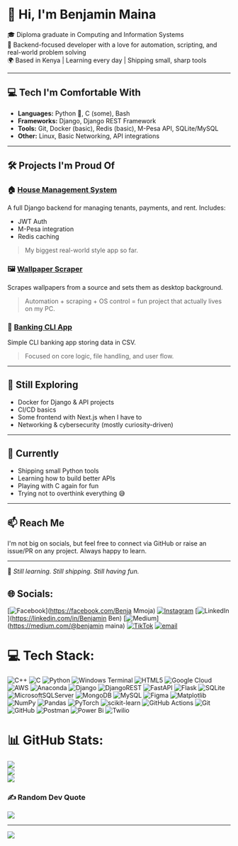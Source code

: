 # 👋 Hi, I'm Benjamin Maina

🎓 Diploma graduate in Computing and Information Systems  
🧰 Backend-focused developer with a love for automation, scripting, and real-world problem solving  
🌍 Based in Kenya | Learning every day | Shipping small, sharp tools

---

## 💻 Tech I'm Comfortable With

- **Languages:** Python 🐍, C (some), Bash
- **Frameworks:** Django, Django REST Framework
- **Tools:** Git, Docker (basic), Redis (basic), M-Pesa API, SQLite/MySQL
- **Other:** Linux, Basic Networking, API integrations

---

## 🛠️ Projects I'm Proud Of

### 🏠 [House Management System](https://github.com/benjamaina/house-management)  
A full Django backend for managing tenants, payments, and rent. Includes:
- JWT Auth
- M-Pesa integration
- Redis caching  
> My biggest real-world style app so far.

### 🖼️ [Wallpaper Scraper](https://github.com/benjamaina/wallpaper_scraper)  
Scrapes wallpapers from a source and sets them as desktop background.  
> Automation + scraping + OS control = fun project that actually lives on my PC.

### 🏦 [Banking CLI App](https://github.com/benjamaina/banking)  
Simple CLI banking app storing data in CSV.  
> Focused on core logic, file handling, and user flow.

---

## 🧪 Still Exploring

- Docker for Django & API projects  
- CI/CD basics  
- Some frontend with Next.js when I have to  
- Networking & cybersecurity (mostly curiosity-driven)

---

## 🎯 Currently

- Shipping small Python tools
- Learning how to build better APIs
- Playing with C again for fun
- Trying not to overthink everything 😅

---

## 📫 Reach Me

I'm not big on socials, but feel free to connect via GitHub or raise an issue/PR on any project. Always happy to learn.

---

🧠 _Still learning. Still shipping. Still having fun._

## 🌐 Socials:
[![Facebook](https://img.shields.io/badge/Facebook-%231877F2.svg?logo=Facebook&logoColor=white)](https://facebook.com/Benja Mmoja) [![Instagram](https://img.shields.io/badge/Instagram-%23E4405F.svg?logo=Instagram&logoColor=white)](https://instagram.com/benja_b0) [![LinkedIn](https://img.shields.io/badge/LinkedIn-%230077B5.svg?logo=linkedin&logoColor=white)](https://linkedin.com/in/Benjamin Ben) [![Medium](https://img.shields.io/badge/Medium-12100E?logo=medium&logoColor=white)](https://medium.com/@benjamin maina) [![TikTok](https://img.shields.io/badge/TikTok-%23000000.svg?logo=TikTok&logoColor=white)](https://tiktok.com/@benmaina) [![email](https://img.shields.io/badge/Email-D14836?logo=gmail&logoColor=white)](mailto:mainabenjamin933@gmail.com) 

# 💻 Tech Stack:
![C++](https://img.shields.io/badge/c++-%2300599C.svg?style=for-the-badge&logo=c%2B%2B&logoColor=white) ![C](https://img.shields.io/badge/c-%2300599C.svg?style=for-the-badge&logo=c&logoColor=white) ![Python](https://img.shields.io/badge/python-3670A0?style=for-the-badge&logo=python&logoColor=ffdd54) ![Windows Terminal](https://img.shields.io/badge/Windows%20Terminal-%234D4D4D.svg?style=for-the-badge&logo=windows-terminal&logoColor=white) ![HTML5](https://img.shields.io/badge/html5-%23E34F26.svg?style=for-the-badge&logo=html5&logoColor=white) ![Google Cloud](https://img.shields.io/badge/GoogleCloud-%234285F4.svg?style=for-the-badge&logo=google-cloud&logoColor=white) ![AWS](https://img.shields.io/badge/AWS-%23FF9900.svg?style=for-the-badge&logo=amazon-aws&logoColor=white) ![Anaconda](https://img.shields.io/badge/Anaconda-%2344A833.svg?style=for-the-badge&logo=anaconda&logoColor=white) ![Django](https://img.shields.io/badge/django-%23092E20.svg?style=for-the-badge&logo=django&logoColor=white) ![DjangoREST](https://img.shields.io/badge/DJANGO-REST-ff1709?style=for-the-badge&logo=django&logoColor=white&color=ff1709&labelColor=gray) ![FastAPI](https://img.shields.io/badge/FastAPI-005571?style=for-the-badge&logo=fastapi) ![Flask](https://img.shields.io/badge/flask-%23000.svg?style=for-the-badge&logo=flask&logoColor=white) ![SQLite](https://img.shields.io/badge/sqlite-%2307405e.svg?style=for-the-badge&logo=sqlite&logoColor=white) ![MicrosoftSQLServer](https://img.shields.io/badge/Microsoft%20SQL%20Server-CC2927?style=for-the-badge&logo=microsoft%20sql%20server&logoColor=white) ![MongoDB](https://img.shields.io/badge/MongoDB-%234ea94b.svg?style=for-the-badge&logo=mongodb&logoColor=white) ![MySQL](https://img.shields.io/badge/mysql-4479A1.svg?style=for-the-badge&logo=mysql&logoColor=white) ![Figma](https://img.shields.io/badge/figma-%23F24E1E.svg?style=for-the-badge&logo=figma&logoColor=white) ![Matplotlib](https://img.shields.io/badge/Matplotlib-%23ffffff.svg?style=for-the-badge&logo=Matplotlib&logoColor=black) ![NumPy](https://img.shields.io/badge/numpy-%23013243.svg?style=for-the-badge&logo=numpy&logoColor=white) ![Pandas](https://img.shields.io/badge/pandas-%23150458.svg?style=for-the-badge&logo=pandas&logoColor=white) ![PyTorch](https://img.shields.io/badge/PyTorch-%23EE4C2C.svg?style=for-the-badge&logo=PyTorch&logoColor=white) ![scikit-learn](https://img.shields.io/badge/scikit--learn-%23F7931E.svg?style=for-the-badge&logo=scikit-learn&logoColor=white) ![GitHub Actions](https://img.shields.io/badge/github%20actions-%232671E5.svg?style=for-the-badge&logo=githubactions&logoColor=white) ![Git](https://img.shields.io/badge/git-%23F05033.svg?style=for-the-badge&logo=git&logoColor=white) ![GitHub](https://img.shields.io/badge/github-%23121011.svg?style=for-the-badge&logo=github&logoColor=white) ![Postman](https://img.shields.io/badge/Postman-FF6C37?style=for-the-badge&logo=postman&logoColor=white) ![Power Bi](https://img.shields.io/badge/power_bi-F2C811?style=for-the-badge&logo=powerbi&logoColor=black) ![Twilio](https://img.shields.io/badge/Twilio-F22F46?style=for-the-badge&logo=Twilio&logoColor=white)
# 📊 GitHub Stats:
![](https://github-readme-stats.vercel.app/api?username=benjamaina&theme=dark&hide_border=false&include_all_commits=false&count_private=false)<br/>
![](https://github-readme-streak-stats.herokuapp.com/?user=benjamaina&theme=dark&hide_border=false)<br/>
![](https://github-readme-stats.vercel.app/api/top-langs/?username=benjamaina&theme=dark&hide_border=false&include_all_commits=false&count_private=false&layout=compact)

### ✍️ Random Dev Quote
![](https://quotes-github-readme.vercel.app/api?type=horizontal&theme=radical)

---
[![](https://visitcount.itsvg.in/api?id=benjamaina&icon=0&color=0)](https://visitcount.itsvg.in)

<!-- Proudly created with GPRM ( https://gprm.itsvg.in ) -->
